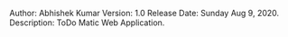 Author: Abhishek Kumar
Version: 1.0
Release Date: Sunday Aug 9, 2020.
Description: ToDo Matic Web Application.